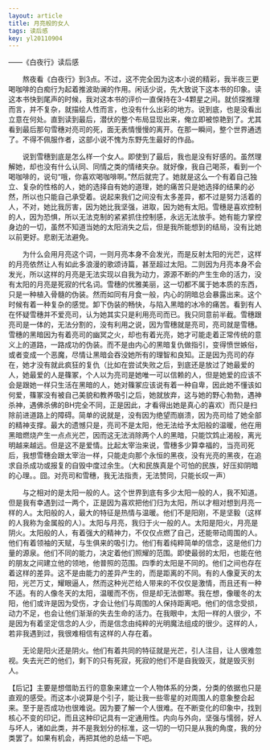 ```yaml
---
layout: article
title: 月亮般的女人
tags: 读后感
key: yl20110904
---
```


——《白夜行》读后感

<!--more-->

　　熬夜看《白夜行》到3点。不过，这不完全因为这本小说的精彩，我半夜三更喝咖啡的白痴行为起着推波助澜的作用。闲话少说，先大致说下这本书的印象。读这本书快到尾声的时候，我对这本书的评价一直保持在3-4颗星之间。就侦探推理而言，并不复杂，就描绘人性而言，也没有什么出彩的地方。说到底，也是没看出立意在何处。直到读到最后，潜伏的整个布局显现出来，俺立即被惊艳到了。尤其看到最后那句雪穗对亮司的死，面无表情慢慢的离开。在那一瞬间，整个世界通透了。不得不佩服作者，这部小说不愧为东野先生最好的作品。

　　说到雪穗到底是怎么样一个女人。即使到了最后，我也是没有好感的。虽然理解她，却也没有什么认同、同情之类的情绪夹杂。就好像，我自己喝茶，看到一个喝咖啡的，说句“哦，你喜欢喝咖啡啊。”然后就完了。她就是这么一个有着自己独立、复杂的性格的人，她的选择自有她的道理，她的痛苦只是她选择的结果的必然，所以也只能自己承受着。说起来我们之间没有太多差异，都不过是努力活着的人，不对，她比我厉害，因为她比我坚强，进取，因为她有太阳。雪穗是喜欢控制的人，因为恐惧，所以无法克制的紧紧抓住控制感，永远无法放手。她有能力掌控身边的一切，虽然不知道当她的太阳消失之后，但是我所能想到的结局，没有比她以前更好。悲剧无法避免。

　　为什么会用月亮这个词，一则月亮本身不会发光，而是反射太阳的光芒，这样的月亮依然让人有如此多浪漫的歌颂诗篇，甚至超过太阳。二则因为月亮本身不会发光，所以这样的月亮是无法实现以自我为动力，源源不断的产生生命的活力，没有太阳的月亮是死寂的代名词。雪穗的优雅美丽，这一切都不属于她本质的东西，只是一种植入骨髓的伪装。然而如同有月食一般，内心的阴暗总会暴露出来。这个时候有着一种复杂的感觉。卸下伪装的畅快，与陷入黑暗的冰冷的痛苦。看到有人在怀疑雪穗并不爱亮司，认为她其实只是利用亮司而已。我只同意前半截。雪穗跟亮司是一体的，无法分割的，没有利用之说，因为雪穗就是亮司，亮司就是雪穗。雪穗的黑暗因为有着亮司的幽冥之火，却也有着光亮，她才可能走着正常传统的意义上的道路，一路成功的伪装。而不是由内心的黑暗复仇做指引，变得愤世嫉俗，或者变成一个恶魔，尽情让黑暗会吞没她所有的理智和良知。正是因为亮司的存在，她才没有就此疯狂的复仇（比如在尝试失败之后，到底还是放过了她最爱的人，她最爱的人是篠冢，个人以为亮司是她唯一可以信赖的人，但是她爱的应该不会是跟她一样只生活在黑暗的人，她对篠冢应该说有着一种自卑，因此她不懂该如何爱，篠冢没有被自己美貌和教养吸引之后，她就放弃，这与她的野心勃勃，遇神杀神，遇佛杀佛的BH完全不同，正是因此，才看得出她是真心的喜欢）而只是扫除前进道路上的障碍。简单的说就是，没有因为绝望而崩溃，因为亮司给了她全部的精神支撑。最大的遗憾只是，亮司不是太阳，他无法给予太阳般的温暖，他在用黑暗燃烧产生一点点光芒，因而这无法消除两个人的黑暗，只能饮鸩止渴般，离光明越来越远。但是这不是爱情。比起太宰治来说，雪穗多少算幸福的，当亮司死后，我想雪穗会跟太宰治一样，只能走向那个永恒的黑夜，没有光亮的黑夜，在追求自杀成功或报复的自毁中度过余生。（大和民族真是个可怕的民族，好压抑阴暗的心理。。囧。对亮司和雪穗，我无法指责，无法赞同，只能长叹一声）

　　与之相对的是太阳一般的人。这个世界到底有多少太阳一般的人，我不知道。但是我有幸遇到过一两个，正是因为喜欢把他们归为太阳，所以才相对想到月亮一样的人。太阳般的人，最大的特征是热情与温暖。他们不是阳刚，不是坚毅（这样的人我称为金属般的人）。太阳与月亮，我归于火一般的人。太阳是阳火，月亮是阴火。太阳般的人，有着强大的精神力，不仅仅点燃了自己，还能带动周围的人。他们有着领袖的天赋，与生俱来的吸引力。他们有着纯粹简单的信念，这是他们力量的源泉。他们不同的能力，决定着他们照耀的范围。即使最弱的太阳，也能在他的朋友之间建立他的领地，他普照的范围。四季的太阳是不同的。他们之间也存在着这样的差异。这不是由能力的差异产生的，而是距离的不同。有的人像夏天的太阳，光芒万丈，耀眼逼人，然而这种光芒给人带来的不仅仅是激情，而且还有一种不适。有的人像冬天的太阳，温暖而不伤，但是却无法御寒。我在想，像暖冬的太阳，他们或许是因为受伤，才会让他们与周围的人保持距离吧。他们的信念受损，动力不足，也会让他们渐渐的失去生命的活力。在我眼中，太阳一样的人很少，不是因为有着坚定信念的人少，而是信念由纯粹的光明魔法组成的很少。这样的人，若非我遇到过，我很难相信有这样的人存在着。

　　无论是阳火还是阴火。他们有着共同的特征就是光芒，引人注目，让人很难忽视。失去光芒的他们，剩下的只有死寂，死寂的他们不是自我毁灭，就是毁灭别人。

【后记】主要是想借助五行的意象来建立一个人物体系的分类，分类的依据也只是直观的感受。而这本小说算是个引子，能让我一些零星的对周围人的意象整合起来。至于是否成功也很难说。因为要了解一个人很难。在不断变化的印象中，找到核心不变的印记，而且这种印记具有一定通用性。内向与外向，坚强与懦弱，好人与坏人，诸如此类，并不是我划分的标准，这一切的一切只是从我的角度，我的分类罢了。如果有机会，再把其他的总结一下吧。